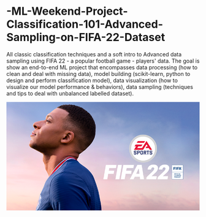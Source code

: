 # -ML-Weekend-Project-Classification-101-Advanced-Sampling-on-FIFA-22-Dataset
All classic classification techniques and a soft intro to Advanced data sampling using FIFA 22 - a popular football game - players' data. The goal is show an end-to-end ML project that encompasses data processing (how to clean and deal with missing data), model building (scikit-learn, python to design and perform classification model), data visualization (how to visualize our model performance &amp; behaviors), data sampling (techniques and tips to deal with unbalanced labelled dataset).

![alt text](73bb8d97d75314642723c3875d21aff40f88a1de.png)

